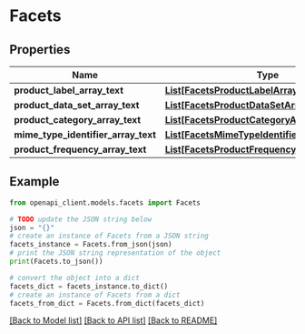 # Facets


## Properties

Name | Type | Description | Notes
------------ | ------------- | ------------- | -------------
**product_label_array_text** | [**List[FacetsProductLabelArrayTextInner]**](FacetsProductLabelArrayTextInner.md) |  | [optional] 
**product_data_set_array_text** | [**List[FacetsProductDataSetArrayTextInner]**](FacetsProductDataSetArrayTextInner.md) |  | [optional] 
**product_category_array_text** | [**List[FacetsProductCategoryArrayTextInner]**](FacetsProductCategoryArrayTextInner.md) |  | [optional] 
**mime_type_identifier_array_text** | [**List[FacetsMimeTypeIdentifierArrayTextInner]**](FacetsMimeTypeIdentifierArrayTextInner.md) |  | [optional] 
**product_frequency_array_text** | [**List[FacetsProductFrequencyArrayTextInner]**](FacetsProductFrequencyArrayTextInner.md) |  | [optional] 

## Example

```python
from openapi_client.models.facets import Facets

# TODO update the JSON string below
json = "{}"
# create an instance of Facets from a JSON string
facets_instance = Facets.from_json(json)
# print the JSON string representation of the object
print(Facets.to_json())

# convert the object into a dict
facets_dict = facets_instance.to_dict()
# create an instance of Facets from a dict
facets_from_dict = Facets.from_dict(facets_dict)
```
[[Back to Model list]](../README.md#documentation-for-models) [[Back to API list]](../README.md#documentation-for-api-endpoints) [[Back to README]](../README.md)



